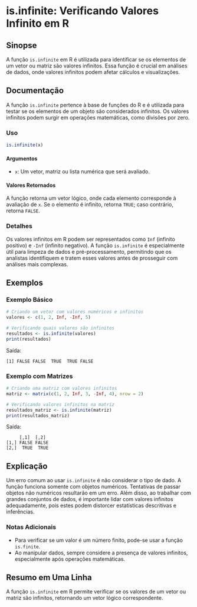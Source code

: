 <!--
Meta Description: # is.infinite: Verificando Valores Infinito em R ## Sinopse A função `is.infinite` em R é utilizada para identificar se os elementos de um vetor ou ma...
Meta Keywords: valores, infinitos, infinite, função, matriz
-->

# is.infinite: Verificando Valores Infinito em R

## Sinopse
A função `is.infinite` em R é utilizada para identificar se os elementos de um vetor ou matriz são valores infinitos. Essa função é crucial em análises de dados, onde valores infinitos podem afetar cálculos e visualizações.

## Documentação
A função `is.infinite` pertence à base de funções do R e é utilizada para testar se os elementos de um objeto são considerados infinitos. Os valores infinitos podem surgir em operações matemáticas, como divisões por zero.

### Uso
```R
is.infinite(x)
```

#### Argumentos
- `x`: Um vetor, matriz ou lista numérica que será avaliado.

#### Valores Retornados
A função retorna um vetor lógico, onde cada elemento corresponde à avaliação de `x`. Se o elemento é infinito, retorna `TRUE`; caso contrário, retorna `FALSE`.

### Detalhes
Os valores infinitos em R podem ser representados como `Inf` (infinito positivo) e `-Inf` (infinito negativo). A função `is.infinite` é especialmente útil para limpeza de dados e pré-processamento, permitindo que os analistas identifiquem e tratem esses valores antes de prosseguir com análises mais complexas.

## Exemplos
### Exemplo Básico
```R
# Criando um vetor com valores numéricos e infinitos
valores <- c(1, 2, Inf, -Inf, 5)

# Verificando quais valores são infinitos
resultados <- is.infinite(valores)
print(resultados)
```
Saída:
```
[1] FALSE FALSE  TRUE  TRUE FALSE
```

### Exemplo com Matrizes
```R
# Criando uma matriz com valores infinitos
matriz <- matrix(c(1, 2, Inf, 3, -Inf, 4), nrow = 2)

# Verificando valores infinitos na matriz
resultados_matriz <- is.infinite(matriz)
print(resultados_matriz)
```
Saída:
```
     [,1]  [,2]
[1,] FALSE FALSE
[2,]  TRUE  TRUE
```

## Explicação
Um erro comum ao usar `is.infinite` é não considerar o tipo de dado. A função funciona somente com objetos numéricos. Tentativas de passar objetos não numéricos resultarão em um erro. Além disso, ao trabalhar com grandes conjuntos de dados, é importante lidar com valores infinitos adequadamente, pois estes podem distorcer estatísticas descritivas e inferências.

### Notas Adicionais
- Para verificar se um valor é um número finito, pode-se usar a função `is.finite`.
- Ao manipular dados, sempre considere a presença de valores infinitos, especialmente após operações matemáticas.

## Resumo em Uma Linha
A função `is.infinite` em R permite verificar se os valores de um vetor ou matriz são infinitos, retornando um vetor lógico correspondente.